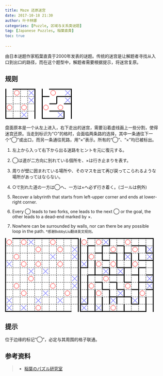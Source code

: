 ```yaml
---
title: Maze 还原迷宫
date: 2017-10-18 21:30
author: 叶卡林娜
categories: [Puzzle, 区域与关系类谜题]
tag: [Japanese Puzzles, 稲葉直貴]
toc: true

---
```


由日本谜题作家稻葉直貴于2000年发表的谜题。传统的迷宫是让解题者寻找从入口到出口的路径，而在这个题型中，解题者需要根据提示，将迷宫复原。

## 规则

![Maze小型例题，作者：稲葉直貴](/images/maze.png)

盘面原本是一个从左上进入，右下走出的迷宫，需要沿着虚线画上一些分割，使得迷宫还原。当走到标识为“○”的格时，会面临两条路的选择，其中一条通往下一个“◯”或出口，而另一条通往死路，用“×”表示。所有的“◯”、“×”均已被标出。

1. 左上から入って右下から出る迷路をヒントを元に復元する。
2. ◯は道が二方向に別れている個所を、×は行き止まりを表す。
3. 周りが壁に囲まれている場所や、そのマスを出て再び戻ってこられるような場所があってはならない。
4. ○で別れた道の一方は◯へ、一方は×へ必ず行き着く。(ゴールは例外)


1. Recover a labyrinth that starts from left-upper corner and ends at lower-right corner. 
2. Every ◯ leads to two forks, one leads to the next ◯ or the goal, the other leads to a dead-end marked by ×. 
3. Nowhere can be surrounded by walls, nor can there be any possible loop in the path. 
<small>\*感谢BobbyLiu翻译英文规则。</small>

![Maze，作者：稲葉直貴](/images/maze_e.png)
![Maze例题解答](/images/maze_a.png)

## 提示

位于边缘的标记“◯”，必定与其周围的格子联通。

## 参考资料

> - [稲葉のパズル研究室](http://inabapuzzle.com/honkaku/maiz.html)